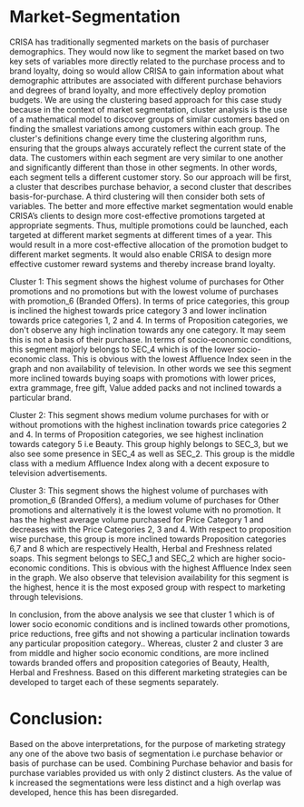 # Market-Segmentation
CRISA has traditionally segmented markets on the basis of purchaser demographics. They would now like to segment the market based on two key sets of variables more directly related to the purchase process and to brand loyalty, doing so would allow CRISA to gain information about what demographic attributes are associated with different purchase behaviors and degrees of brand loyalty, and more effectively deploy promotion budgets.
We are using the clustering based approach for this case study because in the context of market segmentation, cluster analysis is the use of a mathematical model to discover groups of similar customers based on finding the smallest variations among customers within each group.
The cluster's definitions change every time the clustering algorithm runs, ensuring that the groups always accurately reflect the current state of the data. The customers within each segment are very similar to one another and significantly different than those in other segments. In other words, each segment tells a different customer story. So our approach will be first, a cluster that describes purchase behavior, a second cluster that describes basis-for-purchase. A third clustering will then consider both sets of variables.
The better and more effective market segmentation would enable CRISA’s clients to design more cost-effective promotions targeted at appropriate segments. Thus, multiple promotions could be launched, each targeted at different market segments at different times of a year. This would result in a more cost-effective allocation of the promotion budget to different market segments. It would also enable CRISA to design more effective customer reward systems and thereby increase brand loyalty.

Cluster 1: This segment shows the highest volume of purchases for Other promotions and no promotions but with the lowest volume of purchases with promotion_6 (Branded Offers). In terms of price categories, this group is inclined the highest towards price category 3 and lower inclination towards price categories 1, 2 and 4. 
In terms of Proposition categories, we don't observe any high inclination towards any one category. It may seem this is not a basis of their purchase. In terms of socio-economic conditions, this segment majorly belongs to SEC_4 which is of the lower socio-economic class. This is obvious with the lowest Affluence Index seen in the graph and non availability of television. In other words we see this segment more inclined towards buying soaps with promotions with lower prices, extra grammage, free gift, Value added packs and not inclined towards a particular brand.

Cluster 2: This segment shows medium volume purchases for with or without promotions with the highest inclination towards price categories 2 and 4. In terms of Proposition categories, we see highest inclination towards category 5 i.e Beauty. This group highly belongs to SEC_3, but we also see some presence in SEC_4 as well as SEC_2. This group is the middle class with a medium Affluence Index along with a decent exposure to television advertisements.

Cluster 3: This segment shows the highest volume of purchases with promotion_6 (Branded Offers), a medium volume of purchases for Other promotions and alternatively it is the lowest volume with no promotion. It has the highest average volume purchased for Price Category 1 and decreases with the Price Categories 2, 3 and 4. With respect to proposition wise purchase, this group is more inclined towards Proposition categories 6,7 and 8 which are respectively Health, Herbal and Freshness related soaps. This segment belongs to SEC_1 and SEC_2 which are higher socio-economic conditions. This is obvious with the highest Affluence Index seen in the graph. We also observe that television availability for this segment is the highest, hence it is the most exposed group with respect to marketing through televisions.

In conclusion, from the above analysis we see that cluster 1 which is of lower socio economic conditions and is inclined towards other promotions, price reductions, free gifts and not showing a particular inclination towards any particular proposition category.. Whereas, cluster 2 and cluster 3 are from middle and higher socio economic conditions, are more inclined towards branded offers and proposition categories of Beauty, Health, Herbal and Freshness.
Based on this different marketing strategies can be developed to target each of these segments separately.


# Conclusion:
Based on the above interpretations, for the purpose of marketing strategy any one of the above two basis of segmentation i.e purchase behavior or basis of purchase can be used.
Combining Purchase behavior and basis for purchase variables provided us with only 2 distinct clusters. As the value of k increased the segmentations were less distinct and a high overlap was developed, hence this has been disregarded.
